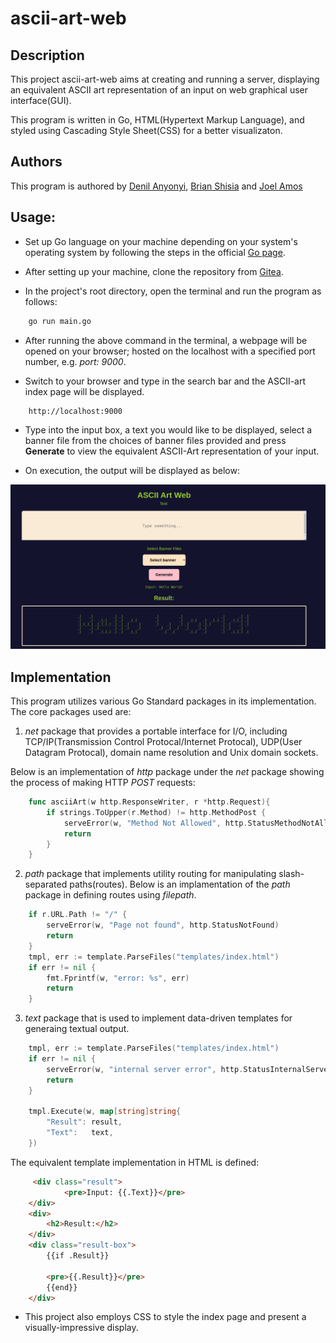 # ascii-art-web

## Description

This project ascii-art-web aims at creating and running a server, displaying an equivalent ASCII art representation of an input on web graphical user interface(GUI). 

This program is written in Go, HTML(Hypertext Markup Language), and styled using Cascading Style Sheet(CSS) for a better visualizaton.

## Authors
This program is authored by [Denil Anyonyi](https://learn.zone01kisumu.ke/git/danyonyi), [Brian Shisia](https://learn.zone01kisumu.ke/git/bshisia) and [Joel Amos](https://learn.zone01kisumu.ke/git/jamos)


## Usage: 

* Set up Go language on your machine depending on your system's operating system by following the steps in the official [Go page](https://go.dev/doc/install).

* After setting up your machine, clone the repository from [Gitea](https://learn.zone01kisumu.ke/git/danyonyi/ascii-art-web).

* In the project's root directory, open the terminal and run the program as follows:

```bash
    go run main.go
```

* After running the above command in the terminal, a webpage will be opened on your browser; hosted on the localhost with a specified port number, e.g. *port: 9000*.

* Switch to your browser and type in the search bar and the ASCII-art index page will be displayed. 

```bash
    http://localhost:9000
```


* Type into the input box, a text you would like to be displayed, select a banner file from the choices of banner files provided and press __Generate__ to view the equivalent ASCII-Art representation of your input.

* On execution, the output will be displayed as below:

![Preview of the Generated ASCII-Art on the Web Server](static/img/ASCII_ART_Representation.png)


## Implementation


This program utilizes various Go Standard packages in its implementation. The core packages used are: 
1. *net* package that provides a portable interface for I/O, including TCP/IP(Transmission Control Protocal/Internet Protocal), UDP(User Datagram Protocal), domain name resolution and Unix domain sockets.

Below is an implementation of _http_ package under the *net* package showing the process of making HTTP _POST_ requests:

```go
    func asciiArt(w http.ResponseWriter, r *http.Request){
        if strings.ToUpper(r.Method) != http.MethodPost {
		    serveError(w, "Method Not Allowed", http.StatusMethodNotAllowed)
		    return
	    }
    }

```
2. *path* package that implements utility routing for manipulating slash-separated paths(routes).
Below is an implamentation of the *path* package in defining routes using _filepath_.

```go
    if r.URL.Path != "/" {
		serveError(w, "Page not found", http.StatusNotFound)
		return
	}
	tmpl, err := template.ParseFiles("templates/index.html")
	if err != nil {
		fmt.Fprintf(w, "error: %s", err)
		return
	}
```
3. *text* package that is used to implement data-driven templates for generaing textual output.
```go
    tmpl, err := template.ParseFiles("templates/index.html")
	if err != nil {
		serveError(w, "internal server error", http.StatusInternalServerError)
		return
	}

	tmpl.Execute(w, map[string]string{
		"Result": result,
		"Text":   text,
	})
```
The equivalent template implementation in HTML is defined:
```html
     <div class="result">
            <pre>Input: {{.Text}}</pre>
    </div>
    <div> 
        <h2>Result:</h2>
    </div>
    <div class="result-box">
        {{if .Result}}
        
        <pre>{{.Result}}</pre>
        {{end}}
    </div>
```

* This project also employs CSS to style the index page and present a visually-impressive display.

